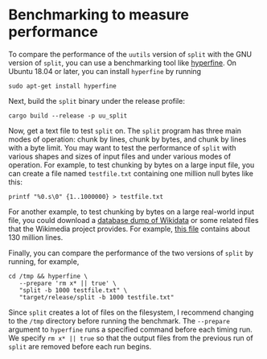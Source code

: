 <!-- spell-checker:ignore testfile -->

# Benchmarking to measure performance

To compare the performance of the `uutils` version of `split` with the
GNU version of `split`, you can use a benchmarking tool like
[hyperfine][0]. On Ubuntu 18.04 or later, you can install `hyperfine` by
running

```
sudo apt-get install hyperfine
```

Next, build the `split` binary under the release profile:

```
cargo build --release -p uu_split
```

Now, get a text file to test `split` on. The `split` program has three
main modes of operation: chunk by lines, chunk by bytes, and chunk by
lines with a byte limit. You may want to test the performance of `split`
with various shapes and sizes of input files and under various modes of
operation. For example, to test chunking by bytes on a large input file,
you can create a file named `testfile.txt` containing one million null
bytes like this:

```
printf "%0.s\0" {1..1000000} > testfile.txt
```

For another example, to test chunking by bytes on a large real-world
input file, you could download a [database dump of Wikidata][1] or some
related files that the Wikimedia project provides. For example, [this
file][2] contains about 130 million lines.

Finally, you can compare the performance of the two versions of `split`
by running, for example,

```
cd /tmp && hyperfine \
   --prepare 'rm x* || true' \
   "split -b 1000 testfile.txt" \
   "target/release/split -b 1000 testfile.txt"
```

Since `split` creates a lot of files on the filesystem, I recommend
changing to the `/tmp` directory before running the benchmark. The
`--prepare` argument to `hyperfine` runs a specified command before each
timing run. We specify `rm x* || true` so that the output files from the
previous run of `split` are removed before each run begins.

[0]: https://github.com/sharkdp/hyperfine
[1]: https://www.wikidata.org/wiki/Wikidata:Database_download
[2]: https://dumps.wikimedia.org/wikidatawiki/20211001/wikidatawiki-20211001-pages-logging.xml.gz
